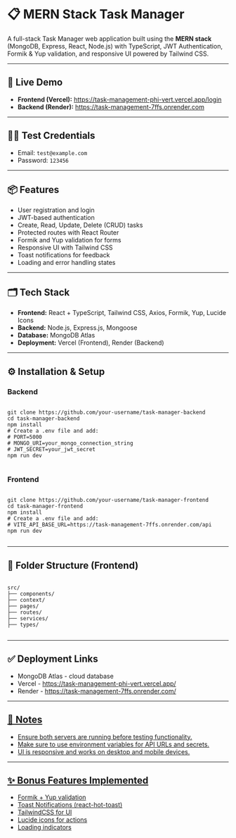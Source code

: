  <h1>📋 MERN Stack Task Manager</h1>

  <p>A full-stack Task Manager web application built using the <strong>MERN stack</strong> (MongoDB, Express, React, Node.js) with TypeScript, JWT Authentication, Formik & Yup validation, and responsive UI powered by Tailwind CSS.</p>

  <hr/>

  <h2>🚀 Live Demo</h2>
  <ul>
    <li><strong>Frontend (Vercel):</strong> <a href="https://task-management-phi-vert.vercel.app/login" target="_blank">https://task-management-phi-vert.vercel.app/login</a></li>
    <li><strong>Backend (Render):</strong> <a href="https://task-management-7ffs.onrender.com" target="_blank">https://task-management-7ffs.onrender.com</a></li>
  </ul>

  <hr/>

  <h2>🧑‍💻 Test Credentials</h2>
  <ul>
    <li>Email: <code>test@example.com</code></li>
    <li>Password: <code>123456</code></li>
  </ul>

  <hr/>

  <h2>📦 Features</h2>
  <ul>
    <li>User registration and login</li>
    <li>JWT-based authentication</li>
    <li>Create, Read, Update, Delete (CRUD) tasks</li>
    <li>Protected routes with React Router</li>
    <li>Formik and Yup validation for forms</li>
    <li>Responsive UI with Tailwind CSS</li>
    <li>Toast notifications for feedback</li>
    <li>Loading and error handling states</li>
  </ul>

  <hr/>

  <h2>🗂️ Tech Stack</h2>
  <ul>
    <li><strong>Frontend:</strong> React + TypeScript, Tailwind CSS, Axios, Formik, Yup, Lucide Icons</li>
    <li><strong>Backend:</strong> Node.js, Express.js, Mongoose</li>
    <li><strong>Database:</strong> MongoDB Atlas</li>
    <li><strong>Deployment:</strong> Vercel (Frontend), Render (Backend)</li>
  </ul>

  <hr/>

  <h2>⚙️ Installation & Setup</h2>

  <h3>Backend</h3>
  <pre><code>
git clone https://github.com/your-username/task-manager-backend
cd task-manager-backend
npm install
# Create a .env file and add:
# PORT=5000
# MONGO_URI=your_mongo_connection_string
# JWT_SECRET=your_jwt_secret
npm run dev
  </code></pre>

  <h3>Frontend</h3>
  <pre><code>
git clone https://github.com/your-username/task-manager-frontend
cd task-manager-frontend
npm install
# Create a .env file and add:
# VITE_API_BASE_URL=https://task-management-7ffs.onrender.com/api
npm run dev
  </code></pre>

  <hr/>

  <h2>📁 Folder Structure (Frontend)</h2>
  <pre><code>
src/
├── components/
├── context/
├── pages/
├── routes/
├── services/
├── types/
  </code></pre>

  <hr/>

  <h2>✅ Deployment Links</h2>
  <ul>
    <li>MongoDB Atlas - cloud database</li>
    <li>Vercel - <a href="https://task-management-phi-vert.vercel.app/login" target="_blank">https://task-management-phi-vert.vercel.app/</a></li>
    <li>Render - <a href="https://task-management-7ffs.onrender.com/" target="_blank">https://task-management-7ffs.onrender.com/</a</li>
  </ul>

  <hr/>

  <h2>📌 Notes</h2>
  <ul>
    <li>Ensure both servers are running before testing functionality.</li>
    <li>Make sure to use environment variables for API URLs and secrets.</li>
    <li>UI is responsive and works on desktop and mobile devices.</li>
  </ul>

  <hr/>

  <h2>✨ Bonus Features Implemented</h2>
  <ul>
    <li>Formik + Yup validation</li>
    <li>Toast Notifications (react-hot-toast)</li>
    <li>TailwindCSS for UI</li>
    <li>Lucide icons for actions</li>
    <li>Loading indicators</li>
  </ul>
